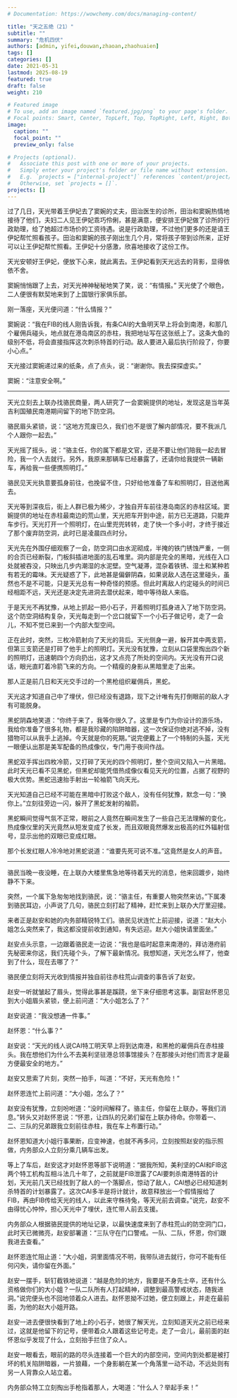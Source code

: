 ```yaml
---
# Documentation: https://wowchemy.com/docs/managing-content/

title: "天之五绝（21）"
subtitle: ""
summary: "危机四伏"
authors: [admin, yifei,douwan,zhaoan,zhaohuaien]
tags: []
categories: []
date: 2021-05-31
lastmod: 2025-08-19
featured: true
draft: false
weight: 210

# Featured image
# To use, add an image named `featured.jpg/png` to your page's folder.
# Focal points: Smart, Center, TopLeft, Top, TopRight, Left, Right, BottomLeft, Bottom, BottomRight.
image:
  caption: ""
  focal_point: ""
  preview_only: false

# Projects (optional).
#   Associate this post with one or more of your projects.
#   Simply enter your project's folder or file name without extension.
#   E.g. `projects = ["internal-project"]` references `content/project/deep-learning/index.md`.
#   Otherwise, set `projects = []`.
projects: []
---
```


过了几日，天光带着王伊妃去了窦婉的丈夫，田治医生的诊所，田治和窦婉热情地接待了他们，夫妇二人见王伊妃乖巧伶俐，甚是满意，便安排王伊妃做了诊所的行政助理，给了她超过市场价的工资待遇。说是行政助理，不过他们更多的还是请王伊妃帮忙照看孩子。田治和窦婉的孩子刚出生几个月，常将孩子带到诊所来，正好可以让王伊妃帮忙照看。王伊妃十分感激，欣喜地接收了这份工作。

天光安顿好王伊妃，便放下心来，就此离去。王伊妃看到天光远去的背影，显得依依不舍。

<!--more-->

窦婉悄悄跟了上去，对天光神神秘秘地笑了笑，说：“有情报。” 天光使了个眼色，二人便很有默契地来到了上国银行家俱乐部。

刚一落座，天光便问道：“什么情报？”

窦婉说：“我在FIB的线人刚告诉我，有条CAI的大鱼明天早上将会到南港，和那几个雇佣兵碰头，地点就在港岛南区的赤柱，我把地址写在这张纸上了。这条大鱼的级别不低，将会直接指挥这次刺杀特首的行动。敌人要进入最后执行阶段了，你要小心点。”

天光接过窦婉递过来的纸条，点了点头，说：“谢谢你。我去探探虚实。”

窦婉：“注意安全啊。”

------

天光立刻去上联办找骆民商量，两人研究了一会窦婉提供的地址，发现这是当年英吉利国殖民南港期间留下的地下防空洞。

骆民眉头紧锁，说：“这地方荒废已久，我们也不是很了解内部情况，要不我派几个人跟你一起去。”

天光摇了摇头，说：“骆主任，你的属下都是文官，还是不要让他们陪我一起去冒险，我一个人去就行。另外，我原来那辆车已经暴露了，还请你给我提供一辆新车，再给我一些便携照明灯。”

骆民见天光执意要孤身前往，也挽留不住，只好给他准备了车和照明灯，目送他离去。

天光等到深夜后，街上人群已极为稀少，才独自开车前往港岛南区的赤柱区域。窦婉提供的地址在赤柱最南边的荒山里，天光把车开到中途，前方已无道路，只能弃车步行。天光打开一个照明灯，在山里兜兜转转，走了快一个多小时，才终于接近了那个废弃防空洞，此时已是凌晨四点时分。

天光先在外围仔细观察了一会，防空洞口由水泥砌成，半掩的铁门锈蚀严重，一侧的合页已经断裂，门板斜插进地面的乱石堆里。洞内部是完全的黑暗，光线在入口处就被吞没，只映出几步内潮湿的水泥壁。空气凝滞，混杂着铁锈、湿土和某种若有若无的霉味。天光疑惑了下，此地甚是偏僻阴森，如果说敌人选在这里碰头，虽然也不是不可能，只是天光总有一种奇怪的预感。但此时离敌人约定碰头的时间已经相距不远，天光还是决定先进洞去潜伏起来，暗中等待敌人来临。

于是天光不再犹豫，从地上抓起一把小石子，开着照明灯孤身进入了地下防空洞。这个防空洞结构复杂，天光每走到一个岔口就留下一个小石子做记号，走了一会儿，不知不觉已来到一个内部大型空间。

正在此时，突然，三枚冷箭射向了天光的背后。天光侧身一避，躲开其中两支箭，但第三支箭还是打碎了他手上的照明灯。天光没有犹豫，立刻从口袋里掏出四个新的照明灯，迅速朝四个方向扔出，这才又点亮了所处的空间内。天光没有开口说话，眼光直盯着冷箭飞来的方向。一个精瘦的身影从黑暗里走了出来。

那人正是前几日和天光交手过的一个黑枪组织雇佣兵，黑蛇。

天光这才知道自己中了埋伏，但已经没有退路，现下之计唯有先打倒眼前的敌人才有可能脱身。

黑蛇阴森地笑道：“你终于来了，我等你很久了。这里是专门为你设计的游乐场，我给你准备了很多礼物，都是我珍藏的陷阱暗器，这一次保证你绝对逃不掉，没有猎物可以从我手上逃掉。今天就是你的死期。”说完便戴上了一个特制的头盔，天光一眼便认出那是美军配备的热成像仪，专门用于夜间作战。

黑蛇双手挥出四枚冷箭，又打碎了天光的四个照明灯，整个空间又陷入一片黑暗。此时天光已看不见黑蛇，但黑蛇却能凭借热成像仪看见天光的位置，占据了视野的极大优势。黑蛇迅速抬手射出一轮袖箭飞向天光。

天光知道自己已经不可能在黑暗中打败这个敌人，没有任何犹豫，默念一句：“换你上。”立刻往旁边一闪，躲开了黑蛇发射的袖箭。

黑蛇瞬间觉得气氛不正常，眼前之人竟然在瞬间发生了一些自己无法理解的变化，热成像仪里的天光竟然从短发变成了长发，而且双眼竟然爆发出极高的红外辐射信号，显示出他的双眼已变成红眼。

那个长发红眼人冷冷地对黑蛇说道：“谁要先死可说不准。”这竟然是女人的声音。

---

骆民当晚一夜没睡，在上联办大楼里焦急地等待着天光的消息，他来回踱步，始终静不下来。

突然，一个属下急匆匆地找到骆民，说：“骆主任，有重要人物突然来访。”下属凑到骆民耳边，小声说了几句，骆民立刻打起了精神，赶忙来到上联办大厅里迎接。

来者正是赵安和她的内务部精锐特工们。骆民见状连忙上前迎接，说道：“赵大小姐怎么突然来了，我这都没提前收到通知，有失远迎。赵大小姐快请里面坐。”

赵安点头示意，一边跟着骆民走一边说：“我也是临时起意来南港的，拜访港府前先秘密来你这，我们先碰个头，了解下最新情况。我想知道，天光怎么样了，他查到了什么，现在去哪了？”

骆民便立刻将天光收到情报并独自前往赤柱荒山调查的事告诉了赵安。

赵安一听就皱起了眉头，觉得此事甚是蹊跷，坐下来仔细思考这事。副官赵怀恩见到大小姐眉头紧锁，便上前问道：“大小姐怎么了？”

赵安说道：“我没想通一件事。”

赵怀恩：“什么事？”

赵安说：“天光的线人说CAI特工明天早上将到达南港，和黑枪的雇佣兵在赤柱接头。我在想他们为什么不去美利坚驻港总领事馆接头？在那接头对他们而言才是最方便最安全的地方。”

赵安又思索了片刻，突然一拍手，叫道：“不好，天光有危险！”

赵怀恩连忙上前问道：“大小姐，怎么了？”

赵安没有犹豫，立刻吩咐道：“没时间解释了。骆主任，你留在上联办，等我们消息。”转头又对赵怀恩说：“怀恩，让四队的兄弟们留在上联办待命。你带着一、二、三队的兄弟跟我立刻前往赤柱，我在车上布置行动。”

赵怀恩知道大小姐行事果断，应变神速，也就不再多问，立刻按照赵安的指示照做，内务部众人立刻分乘几辆车出发。

等上了车后，赵安这才对赵怀恩等部下说明道：“据我所知，美利坚的CAI和FIB这两个特工机构互相斗法几十年了，之前就是FIB泄露了CAI要刺杀南港特首的计划，天光前几天已经找到了敌人的一个落脚点，惊动了敌人，CAI想必已经知道刺杀特首的计划暴露了。这次CAI多半是将计就计，故意释放出一个假情报给了FIB，再由FIB传给天光的线人，以此来守株待兔，等天光前去调查。”说完，赵安不由得忧心忡忡，担心天光中了埋伏，连忙带人前去支援。

内务部众人根据骆民提供的地址记录，以最快速度来到了赤柱荒山的防空洞门口，此时天已微微亮，赵安部署道：“三队守在门口警戒。一队、二队，怀恩，你们跟我进去查看。”

赵怀恩连忙阻止道：“大小姐，洞里面情况不明，我带队进去就行，你可不能有任何闪失，请你留在外面。”

赵安一摆手，斩钉截铁地说道：“越是危险的地方，我要是不身先士卒，还有什么资格做你们的大小姐？一队二队所有人打起精神，调整到最高警戒状态，随我进洞。”说完便头也不回地领着众人进去。赵怀恩拗不过她，便立刻跟上，并走在最前面，为他的赵大小姐开路。

赵安一进去便很快看到了地上的小石子，她很了解天光，立刻知道天光之前已经来过，这就是他留下的记号，便带着众人跟着这些记号走。走了一会儿，最前面的赵怀恩似乎发现了什么，立刻抬手拦住了众人。

赵安一眼看去，眼前的路的尽头连接着一个巨大的内部空间，空间内到处都是被打坏的机关陷阱暗器，一片狼藉，一个身影躺在某一个角落里一动不动，不远处则有另一人背靠众人站立着。

内务部众特工立刻掏出手枪指着那人，大喝道：“什么人？举起手来！”